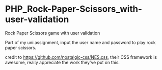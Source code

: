 # PHP_Rock-Paper-Scissors_with-user-validation
Rock Paper Scissors game with user validation


Part of my uni assignment, input the user name and password to play rock paper scissors.

credit to https://github.com/nostalgic-css/NES.css, their CSS framework is awesome, really appreciate the work they've put on this.
